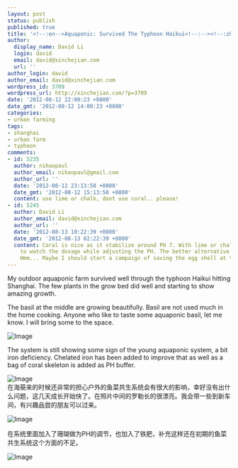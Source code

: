 ```yaml
---
layout: post
status: publish
published: true
title: '<!--:en-->Aquaponic: Survived The Typhoon Haikui<!--:--><!--:zh-->鱼菜共生：海葵过后<!--:-->'
author:
  display_name: David Li
  login: david
  email: david@xinchejian.com
  url: ''
author_login: david
author_email: david@xinchejian.com
wordpress_id: 3709
wordpress_url: http://xinchejian.com/?p=3709
date: '2012-08-12 22:00:23 +0800'
date_gmt: '2012-08-12 14:00:23 +0800'
categories:
- urban farming
tags:
- shanghai
- urban farm
- typhoon
comments:
- id: 5235
  author: nihaopaul
  author_email: nihaopaul@gmail.com
  author_url: ''
  date: '2012-08-12 23:13:58 +0800'
  date_gmt: '2012-08-12 15:13:58 +0800'
  content: use lime or chalk, dont use coral.. please!
- id: 5245
  author: David Li
  author_email: david@xinchejian.com
  author_url: ''
  date: '2012-08-13 10:22:39 +0800'
  date_gmt: '2012-08-13 02:22:39 +0800'
  content: Coral is nice as it stabilize around PH 7. With lime or chalk, it's necessary
    to watch the dosage while adjusting the PH. The better alternative is egg shell.
    Hmm... Maybe I should start a campaign of saving the egg shell at the space?
---
```

<p><!--:en-->My outdoor aquaponic farm survived well through the typhoon Haikui hitting Shanghai. The few plants in the grow bed did well and starting to show amazing growth. </p>
<p>The basil at the middle are growing beautifully. Basil are not used much in the home cooking. Anyone who like to taste some aquaponic basil, let me know. I will bring some to the space.</p>
<p><img style="display:block; margin-left:auto; margin-right:auto;" src="http://xinchejian.com/wp-content/uploads/2012/08/image.jpg" alt="Image" title="image.jpg" border="0"/></p>
<p>The system is still showing some sign of the young aquaponic system, a bit iron deficiency. Chelated iron has been added to improve that as well as a bag of coral skeleton is added as PH buffer. </p>
<p><img style="display:block; margin-left:auto; margin-right:auto;" src="http://xinchejian.com/wp-content/uploads/2012/08/image2.jpg" alt="Image" title="image.jpg" border="0"/><!--:--><!--:zh-->在海葵来的时候还非常的担心户外的鱼菜共生系统会有很大的影响，幸好没有出什么问题，这几天成长开始快了。在照片中间的罗勒长的很漂亮。我会带一些到新车间，有兴趣品尝的朋友可以过来。</p>
<p><img style="display:block; margin-left:auto; margin-right:auto;" src="http://xinchejian.com/wp-content/uploads/2012/08/image.jpg" alt="Image" title="image.jpg" border="0"/></p>
<p>在系统里面加入了珊瑚做为PH的调节，也加入了铁肥，补充这样还在初期的鱼菜共生系统这个方面的不足。</p>
<p><img style="display:block; margin-left:auto; margin-right:auto;" src="http://xinchejian.com/wp-content/uploads/2012/08/image2.jpg" alt="Image" title="image.jpg" border="0"/><!--:--></p>
